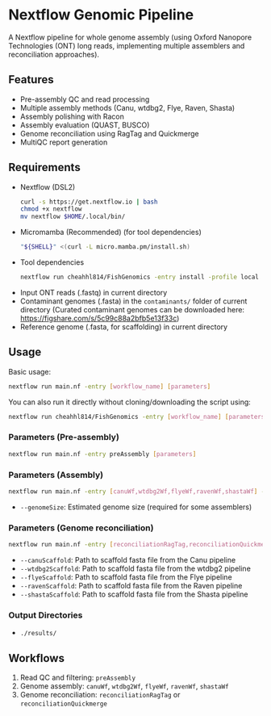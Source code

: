 # Nextflow Genomic Pipeline

A Nextflow pipeline for whole genome assembly (using Oxford Nanopore Technologies (ONT) long reads, implementing multiple assemblers and reconciliation approaches).

## Features
- Pre-assembly QC and read processing
- Multiple assembly methods (Canu, wtdbg2, Flye, Raven, Shasta)
- Assembly polishing with Racon
- Assembly evaluation (QUAST, BUSCO)
- Genome reconciliation using RagTag and Quickmerge
- MultiQC report generation

## Requirements
- Nextflow (DSL2)
    ```bash
    curl -s https://get.nextflow.io | bash
    chmod +x nextflow
    mv nextflow $HOME/.local/bin/
    ```
- Micromamba (Recommended) (for tool dependencies)
    ```bash
    "${SHELL}" <(curl -L micro.mamba.pm/install.sh)
    ```
- Tool dependencies
    ```bash
    nextflow run cheahhl814/FishGenomics -entry install -profile local
    ```
- Input ONT reads (.fastq) in current directory
- Contaminant genomes (.fasta) in the `contaminants/` folder of current directory (Curated contaminant genomes can be downloaded here: https://figshare.com/s/5c99c88a2bfb5e13f33c)
- Reference genome (.fasta, for scaffolding) in current directory

## Usage

Basic usage:
```bash
nextflow run main.nf -entry [workflow_name] [parameters]
```
You can also run it directly without cloning/downloading the script using:
```bash
nextflow run cheahhl814/FishGenomics -entry [workflow_name] [parameters]
```

### Parameters (Pre-assembly)
```bash
nextflow run main.nf -entry preAssembly [parameters]
```

### Parameters (Assembly)
```bash
nextflow run main.nf -entry [canuWf,wtdbg2Wf,flyeWf,ravenWf,shastaWf] --genomeSize "estimated_size"
```
- `--genomeSize`: Estimated genome size (required for some assemblers)

### Parameters (Genome reconciliation)
```bash
nextflow run main.nf -entry [reconciliationRagTag,reconciliationQuickmerge]
```
- `--canuScaffold`: Path to scaffold fasta file from the Canu pipeline
- `--wtdbg2Scaffold`: Path to scaffold fasta file from the wtdbg2 pipeline
- `--flyeScaffold`: Path to scaffold fasta file from the Flye pipeline
- `--ravenScaffold`: Path to scaffold fasta file from the Raven pipeline
- `--shastaScaffold`: Path to scaffold fasta file from the Shasta pipeline

### Output Directories
- `./results/`

## Workflows
1. Read QC and filtering: `preAssembly`
2. Genome assembly: `canuWf`, `wtdbg2Wf`, `flyeWf`, `ravenWf`, `shastaWf`
3. Genome reconciliation: `reconciliationRagTag` or `reconciliationQuickmerge`

## 

